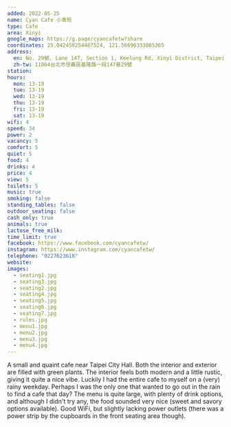 ```yaml
---
added: 2022-05-25
name: Cyan Cafe 小青苑
type: Cafe
area: Xinyi
google_maps: https://g.page/cyancafetw?share
coordinates: 25.042458254487524, 121.56696333865365
address:
  en: No. 29號, Lane 147, Section 1, Keelung Rd, Xinyi District, Taipei City, 11064
  zh-tw: 11064台北市信義區基隆路一段147巷29號
station: 
hours:
  mon: 13-19
  tue: 13-19
  wed: 13-19
  thu: 13-19
  fri: 13-19
  sat: 13-19
wifi: 4
speed: 34
power: 2
vacancy: 5
comfort: 5
quiet: 5
food: 4
drinks: 4
price: 4
view: 5
toilets: 5
music: true
smoking: false
standing_tables: false
outdoor_seating: false
cash_only: true
animals: true
lactose_free_milk: 
time_limit: true
facebook: https://www.facebook.com/cyancafetw/
instagram: https://www.instagram.com/cyancafetw/
telephone: "0227623618"
website: 
images:
  - seating1.jpg
  - seating3.jpg
  - seating2.jpg
  - seating4.jpg
  - seating5.jpg
  - seating6.jpg
  - seating7.jpg
  - rules.jpg
  - menu1.jpg
  - menu2.jpg
  - menu3.jpg
  - menu4.jpg
---
```


A small and quaint cafe near Taipei City Hall. Both the interior and exterior are filled with green plants. The interior feels both modern and a little rustic, giving it quite a nice vibe. Luckily I had the entire cafe to myself on a (very) rainy weekday. Perhaps I was the only one that wanted to go out in the rain to find a cafe that day? The menu is quite large, with plenty of drink options, and although I didn't try any, the food sounded very nice (sweet and savory options available). Good WiFi, but slightly lacking power outlets (there was a power strip by the cupboards in the front seating area though).
